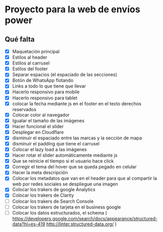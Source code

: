 # Proyecto para la web de envíos power

## Qué falta
- [X] Maquetación principal
- [X] Estilos al header
- [X] Estilos al carrusel
- [X] Estilos del footer
- [X] Separar espacios (el espaciado de las secciones)
- [X] Botón de WhatsApp flotando
- [X] Links a todo lo que tiene que llevar
- [X] Hacerlo responsivo para mobile
- [X] Hacerlo responsivo para tablet
- [X] colocar la fecha mediante js en el footer en el texto derechos reservados
- [X] Colocar color al navegador
- [X] Igualar el tamaño de las imágenes
- [X] Hacer funcional el slider
- [X] Desplegar en Cloudflare
- [X] disminuir el espaciado entre las marcas y la sección de mapa
- [X] disminuir el padding que tiene el carrusel  
- [X] Colocar el lazy load a las imágenes
- [X] Hacer rotar el slider automáticamente mediante js
- [X] Que se reinicie el tiempo si el usuario hace click
- [X] Corregir el tema del hover que se queda pegado en celular
- [X] Hacer la meta descripción
- [X] Colocar los metadatos que van en el header para que al compartir la web por redes sociales se despliegue una imagen
- [X] Colocar los trakers de google Analytics
- [X] Colocar los trakers de Clarity
- [ ] Colocar los trakers de Search Console
- [ ] Colocar los trakers de tarjeta en el business google
- [ ] Colocar los datos estructurados, el schema (
    https://developers.google.com/search/docs/appearance/structured-data?hl=es-419
    http://linter.structured-data.org/
    )